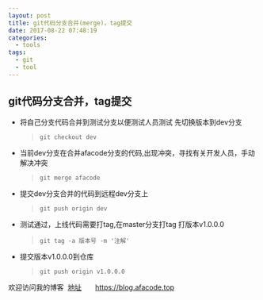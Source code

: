 ```yaml
---
layout: post
title: git代码分支合并(merge)，tag提交
date: 2017-08-22 07:48:19
categories: 
  - tools
tags:
  - git
  - tool
---
```

## git代码分支合并，tag提交
* 将自己分支代码合并到测试分支以便测试人员测试 先切换版本到dev分支
  > `git checkout dev`

* 当前dev分支在合并afacode分支的代码,出现冲突，寻找有关开发人员，手动解决冲突
  > `git merge afacode`
* 提交dev分支合并的代码到远程dev分支上
  > `git push origin dev`
* 测试通过，上线代码需要打tag,在master分支打tag 打版本v1.0.0.0
  > `git tag -a 版本号 -m '注解'`
* 提交版本v1.0.0.0到仓库
  > `git push origin v1.0.0.0`


欢迎访问我的博客 &nbsp;[地址](blog.afacode.top) &nbsp; &nbsp; &nbsp;
https://blog.afacode.top